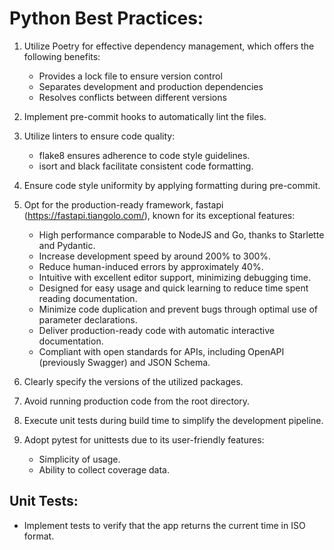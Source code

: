# Python Best Practices:

1. Utilize Poetry for effective dependency management, which offers the following benefits:
   - Provides a lock file to ensure version control
   - Separates development and production dependencies
   - Resolves conflicts between different versions

2. Implement pre-commit hooks to automatically lint the files.

3. Utilize linters to ensure code quality:
   - flake8 ensures adherence to code style guidelines.
   - isort and black facilitate consistent code formatting.

4. Ensure code style uniformity by applying formatting during pre-commit.

5. Opt for the production-ready framework, fastapi (https://fastapi.tiangolo.com/), known for its exceptional features:
   - High performance comparable to NodeJS and Go, thanks to Starlette and Pydantic.
   - Increase development speed by around 200% to 300%.
   - Reduce human-induced errors by approximately 40%.
   - Intuitive with excellent editor support, minimizing debugging time.
   - Designed for easy usage and quick learning to reduce time spent reading documentation.
   - Minimize code duplication and prevent bugs through optimal use of parameter declarations.
   - Deliver production-ready code with automatic interactive documentation.
   - Compliant with open standards for APIs, including OpenAPI (previously Swagger) and JSON Schema.

6. Clearly specify the versions of the utilized packages.

7. Avoid running production code from the root directory.

8. Execute unit tests during build time to simplify the development pipeline.

9. Adopt pytest for unittests due to its user-friendly features:
   - Simplicity of usage.
   - Ability to collect coverage data.

## Unit Tests:

- Implement tests to verify that the app returns the current time in ISO format.
